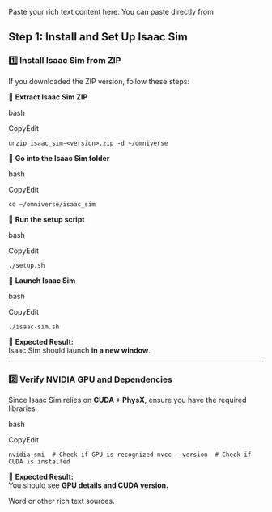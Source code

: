 Paste your rich text content here. You can paste directly from

## **Step 1: Install and Set Up Isaac Sim**

### **1️⃣ Install Isaac Sim from ZIP**

If you downloaded the ZIP version, follow these steps:

🔹 **Extract Isaac Sim ZIP**

bash

CopyEdit

`unzip isaac_sim-<version>.zip -d ~/omniverse`

🔹 **Go into the Isaac Sim folder**

bash

CopyEdit

`cd ~/omniverse/isaac_sim`

🔹 **Run the setup script**

bash

CopyEdit

`./setup.sh`

🔹 **Launch Isaac Sim**

bash

CopyEdit

`./isaac-sim.sh`

🎯 **Expected Result:**  
Isaac Sim should launch **in a new window**.

* * *

### **2️⃣ Verify NVIDIA GPU and Dependencies**

Since Isaac Sim relies on **CUDA + PhysX**, ensure you have the required libraries:

bash

CopyEdit

`nvidia-smi  # Check if GPU is recognized nvcc --version  # Check if CUDA is installed`

🎯 **Expected Result:**  
You should see **GPU details and CUDA version.**

Word or other rich text sources.
